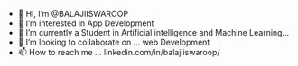 - 👋 Hi, I’m @BALAJIISWAROOP
- 👀 I’m interested in App Development 
- 🌱 I’m currently a Student in Artificial intelligence and Machine Learning...
- 💞️ I’m looking to collaborate on ... web Development 
- 📫 How to reach me ... linkedin.com/in/balajiiswaroop/

<!---
BALAJIISWAROOP/BALAJIISWAROOP is a ✨ special ✨ repository because its `README.md` (this file) appears on your GitHub profile.
You can click the Preview link to take a look at your changes.
--->
